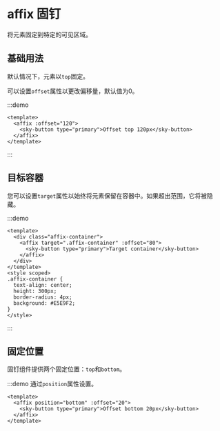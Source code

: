 # affix 固钉
将元素固定到特定的可见区域。
## 基础⽤法
默认情况下，元素以`top`固定。

可以设置`offset`属性以更改偏移量，默认值为0。

:::demo 
```vue
<template>
  <affix :offset="120">
    <sky-button type="primary">Offset top 120px</sky-button>
  </affix>
</template>
```

:::
## 目标容器
您可以设置`target`属性以始终将元素保留在容器中。如果超出范围，它将被隐藏。

:::demo 
```vue
<template>
  <div class="affix-container">
    <affix target=".affix-container" :offset="80">
      <sky-button type="primary">Target container</sky-button>
    </affix>
  </div>
</template>
<style scoped>
.affix-container {
  text-align: center;
  height: 300px;
  border-radius: 4px;
  background: #E5E9F2;
}
</style>
```

:::
## 固定位置
固钉组件提供两个固定位置：`top`和`bottom`。

:::demo 通过`position`属性设置。
```vue
<template>
  <affix position="bottom" :offset="20">
    <sky-button type="primary">Offset bottom 20px</sky-button>
  </affix>
</template>
```
